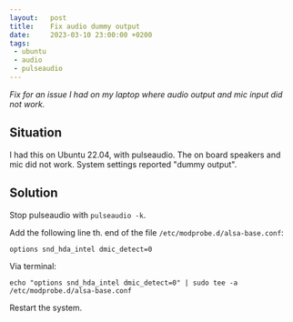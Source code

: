 ```yaml
---
layout:   post
title:    Fix audio dummy output
date:     2023-03-10 23:00:00 +0200
tags:     
 - ubuntu
 - audio
 - pulseaudio
---
```

*Fix for an issue I had on my laptop where audio output and mic input did not work.*

## Situation
I had this on Ubuntu 22.04, with pulseaudio. The on board speakers and mic did not work. System settings reported "dummy output".

## Solution
Stop pulseaudio with `pulseaudio -k`.

Add the following line th. end of the file `/etc/modprobe.d/alsa-base.conf`:
```
options snd_hda_intel dmic_detect=0
```
Via terminal:
```console
echo "options snd_hda_intel dmic_detect=0" | sudo tee -a /etc/modprobe.d/alsa-base.conf
```

Restart the system.
